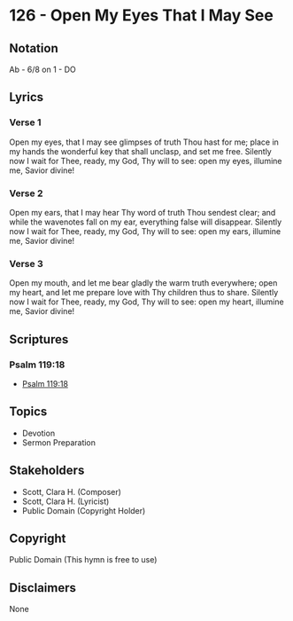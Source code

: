 # 126 - Open My Eyes That I May See

## Notation

Ab - 6/8 on 1 - DO

## Lyrics

### Verse 1

Open my eyes, that I may see glimpses of truth Thou hast for me; place in my hands the wonderful key that shall unclasp, and set me free. Silently now I wait for Thee, ready, my God, Thy will to see: open my eyes, illumine me, Savior divine!

### Verse 2

Open my ears, that I may hear Thy word of truth Thou sendest clear; and while the wavenotes fall on my ear, everything false will disappear. Silently now I wait for Thee, ready, my God, Thy will to see: open my ears,  illumine me, Savior divine!

### Verse 3

Open my mouth, and let me bear gladly the warm truth everywhere; open my heart, and let me prepare love with Thy children thus to share. Silently now I wait for Thee, ready, my God, Thy will to see: open my heart, illumine me, Savior divine!


## Scriptures

### Psalm 119:18

- [Psalm 119:18](https://www.biblegateway.com/passage/?search=Psalm%20119%3A18)


## Topics

- Devotion
- Sermon Preparation

## Stakeholders

- Scott, Clara H. (Composer)
- Scott, Clara H. (Lyricist)
- Public Domain (Copyright Holder)

## Copyright

Public Domain
(This hymn is free to use)

## Disclaimers

None

